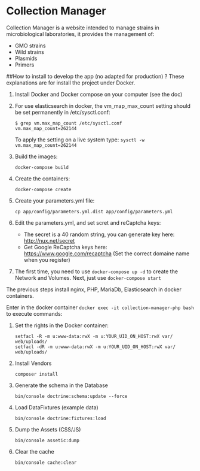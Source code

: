 # Collection Manager

Collection Manager is a website intended to manage strains in microbiological laboratories,
it provides the management of:
* GMO strains
* Wild strains
* Plasmids
* Primers

##How to install to develop the app (no adapted for production) ?
These explanations are for install the project under Docker.

1. Install Docker and Docker compose on your computer (see the doc)
2. For use elasticsearch in docker, the vm_map_max_count setting should be set permanently in /etc/sysctl.conf:
    ```
    $ grep vm.max_map_count /etc/sysctl.conf
    vm.max_map_count=262144
    ```
    To apply the setting on a live system type: `sysctl -w vm.max_map_count=262144`

3. Build the images:

      ```docker-compose build```

4. Create the containers:

      ```docker-compose create```

5. Create your parameters.yml file: 

      ```cp app/config/parameters.yml.dist app/config/parameters.yml```

6. Edit the parameters.yml, and set scret and reCaptcha keys:
    * The secret is a 40 random string, you can generate key here: http://nux.net/secret
    * Get Google ReCaptcha keys here: https://www.google.com/recaptcha (Set the correct domaine name when you register)

7. The first time, you need to use `docker-compose up -d` to create the Network and Volumes. Next, just use `docker-compose start`
 
The previous steps install nginx, PHP, MariaDb, Elasticsearch in docker containers.
    
Enter in the docker container `docker exec -it collection-manager-php bash` to execute commands:

1. Set the rights in the Docker container:
    ```
    setfacl -R -m u:www-data:rwX -m u:YOUR_UID_ON_HOST:rwX var/ web/uploads/
    setfacl -dR -m u:www-data:rwX -m u:YOUR_UID_ON_HOST:rwX var/ web/uploads/
    ```

2. Install Vendors
    ```
    composer install
    ```

3. Generate the schema in the Database
    ```
    bin/console doctrine:schema:update --force
    ```

4. Load DataFixtures (example data)
    ```
    bin/console doctrine:fixtures:load
    ```

5. Dump the Assets (CSS/JS)
    ```
    bin/console assetic:dump
    ```
6. Clear the cache
    ```
    bin/console cache:clear
    ```
